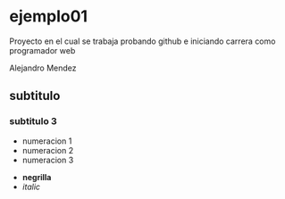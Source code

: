 # ejemplo01

Proyecto en el cual se trabaja probando github e iniciando carrera como programador web

Alejandro Mendez




## subtitulo
### subtitulo 3

- numeracion 1
- numeracion 2
- numeracion 3 

* **negrilla**
* *italic*


